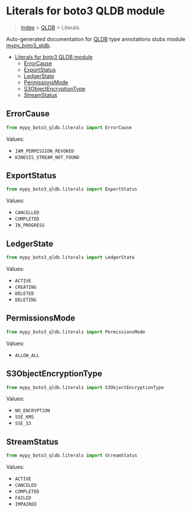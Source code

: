# Literals for boto3 QLDB module

> [Index](..) > [QLDB](.) > Literals

Auto-generated documentation for
[QLDB](https://boto3.amazonaws.com/v1/documentation/api/latest/reference/services/qldb.html#QLDB)
type annotations stubs module
[mypy_boto3_qldb](https://pypi.org/project/mypy-boto3-qldb/).

- [Literals for boto3 QLDB module](#literals-for-boto3-qldb-module)
  - [ErrorCause](#errorcause)
  - [ExportStatus](#exportstatus)
  - [LedgerState](#ledgerstate)
  - [PermissionsMode](#permissionsmode)
  - [S3ObjectEncryptionType](#s3objectencryptiontype)
  - [StreamStatus](#streamstatus)

## ErrorCause

```python
from mypy_boto3_qldb.literals import ErrorCause
```

Values:

- `IAM_PERMISSION_REVOKED`
- `KINESIS_STREAM_NOT_FOUND`

## ExportStatus

```python
from mypy_boto3_qldb.literals import ExportStatus
```

Values:

- `CANCELLED`
- `COMPLETED`
- `IN_PROGRESS`

## LedgerState

```python
from mypy_boto3_qldb.literals import LedgerState
```

Values:

- `ACTIVE`
- `CREATING`
- `DELETED`
- `DELETING`

## PermissionsMode

```python
from mypy_boto3_qldb.literals import PermissionsMode
```

Values:

- `ALLOW_ALL`

## S3ObjectEncryptionType

```python
from mypy_boto3_qldb.literals import S3ObjectEncryptionType
```

Values:

- `NO_ENCRYPTION`
- `SSE_KMS`
- `SSE_S3`

## StreamStatus

```python
from mypy_boto3_qldb.literals import StreamStatus
```

Values:

- `ACTIVE`
- `CANCELED`
- `COMPLETED`
- `FAILED`
- `IMPAIRED`
